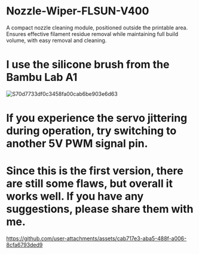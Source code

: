 # Nozzle-Wiper-FLSUN-V400
A compact nozzle cleaning module, positioned outside the printable area. Ensures effective filament residue removal while maintaining full build volume, with easy removal and cleaning.

# I use the silicone brush from the Bambu Lab A1
![S70d7733df0c3458fa00cab6be903e6d63](https://github.com/user-attachments/assets/5553a32e-ab44-49d1-b9df-2b99512bc3e6)

# If you experience the servo jittering during operation, try switching to another 5V PWM signal pin.

# Since this is the first version, there are still some flaws, but overall it works well. If you have any suggestions, please share them with me.

https://github.com/user-attachments/assets/cab717e3-aba5-488f-a006-8cfa6793ded9

